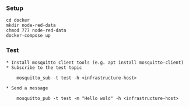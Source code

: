### Setup ###

    cd docker
    mkdir node-red-data
    chmod 777 node-red-data
    docker-compose up

### Test ###

    * Install mosquitto client tools (e.g. apt install mosquitto-client)
    * Subscribe to the test topic
        
        mosquitto_sub -t test -h <infrastructure-host>

    * Send a message

        mosquitto_pub -t test -m "Hello wold" -h <infrastructure-host>
